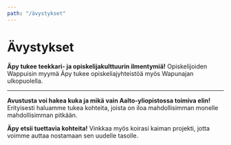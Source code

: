 ```yaml
---
path: "/ävystykset"
---
```


# Ävystykset

**Äpy tukee teekkari- ja opiskelijakulttuurin ilmentymiä!** Opiskelijoiden Wappuisin myymä Äpy tukee opiskeliajyhteistöä myös Wapunajan ulkopuolella.

---

**Avustusta voi hakea kuka ja mikä vain Aalto-yliopistossa toimiva elin!** Erityisesti haluamme tukea kohteita, joista on iloa mahdollisimman monelle mahdollisimman pitkään.

**Äpy etsii tuettavia kohteita!** Vinkkaa myös koirasi kaiman projekti, jotta voimme auttaa nostamaan sen uudelle tasolle.
